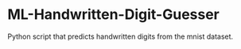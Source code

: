 # ML-Handwritten-Digit-Guesser
Python script that predicts handwritten digits from the mnist dataset.
